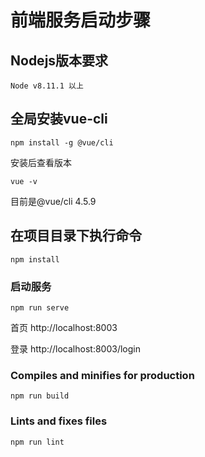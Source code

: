 
# 前端服务启动步骤

## Nodejs版本要求
```
Node v8.11.1 以上
```


## 全局安装vue-cli 
```
npm install -g @vue/cli
```

安装后查看版本
```
vue -v
```
目前是@vue/cli 4.5.9


## 在项目目录下执行命令
```
npm install
```

### 启动服务
```
npm run serve
```
首页
http://localhost:8003  

登录
http://localhost:8003/login

### Compiles and minifies for production
```
npm run build
```

### Lints and fixes files
```
npm run lint
```

